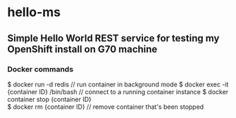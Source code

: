 # hello-ms
## Simple Hello World REST service for testing my OpenShift install on  G70 machine
### Docker commands
$ docker run -d redis // run container in background mode
$ docker exec -it {container ID} /bin/bash  // connect to a running container instance
$ docker container stop {container ID}  
$ docker rm {container ID}  // remove container that's been stopped
